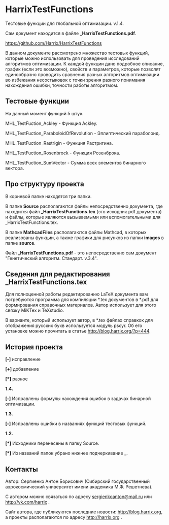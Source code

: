HarrixTestFunctions
===================

Тестовые функции для глобальной оптимизации. v.1.4.

Сам документ находится в файле **_HarrixTestFunctions.pdf**.

https://github.com/Harrix/HarrixTestFunctions

В данном документе рассмотрено множество тестовых функций, которые можно использовать для проведения исследований алгоритмов оптимизации. К каждой функции дано подробное описание, график (если это возможно), свойств и параметров, которые позволят единообразно проводить сравнения разных алгоритмов оптимизации во избежания несостыковок с точки зрения разного понимания нахождения ошибки, точности работы алгоритмом.

Тестовые функции
---------------

На данный момент функций 5 штук.

MHL_TestFuction_Ackley - Функция Ackley.

MHL_TestFuction_ParaboloidOfRevolution - Эллиптический параболоид.

MHL_TestFuction_Rastrigin - Функция Растригина.

MHL_TestFuction_Rosenbrock - Функция Розенброка.

MHL_TestFuction_SumVector - Сумма всех элементов бинарного вектора.

Про структуру проекта
---------------

В корневой папке находятся три папки. 

В папке **Source** располагаются файлы непосредственно документа, где находится файл **_HarrixTestFunctions.tex** (это исходник pdf документа) и файлы, которые являются вызываемыми или вспомогательными для _HarrixTestFunctions.tex.

В папке **MathcadFiles** располагаются файлы Mathcad, в которых реализованы функции, а также графики для рисунков из папки **images** в папке **source**. 

Файл **_HarrixTestFunctions.pdf** - это непосредственно сам документ "Генетический алгоритм. Стандарт. v.3.4".

Сведения для редактирования _HarrixTestFunctions.tex
---------------

Для полноценной работы редактированию LaTeX документа вам потребуются программа для компиляции *.tex документов в *.pdf для формирования справочных материалов. Автор использует для этого связку MiKTex и TeXstudio. 

В варианте, который использует автор, в *.tex файлах справкок для отображения русских букв используется модуль pscyr. Об его установке можно прочитать в статье http://blog.harrix.org/?p=444.

История проекта
---------------

**[-]** исправление

**[+]** добавление

**[*]** разное

**1.4.**

**[-]** Исправлены формулы нахождения ошибок в задачах бинарной оптимизации.

**1.3.**

**[-]** Исправлены ошибки в названиях функций тестовых функций.

**1.2.**

**[*]** Исходники перенесены в папку Source.

**[*]** Из названий папок убрано нижнее подчеркивание _.

Контакты
---------------

Автор: Сергиенко Антон Борисович (Сибирский государственный аэрокосмический университет имени академика М.Ф. Решетнева).

С автором можно связаться по адресу sergienkoanton@mail.ru или  http://vk.com/harrix .

Сайт автора, где публикуются последние новости: http://blog.harrix.org, а проекты располагаются по адресу http://harrix.org .
